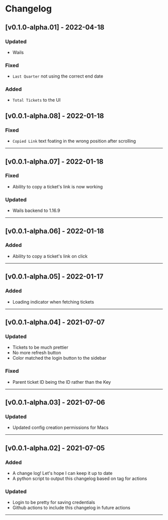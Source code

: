 # Changelog
## [v0.1.0-alpha.01] - 2022-04-18
### Updated
- Wails
### Fixed
- `Last Quarter` not using the correct end date
### Added
- `Total Tickets` to the UI
## [v0.0.1-alpha.08] - 2022-01-18
### Fixed
- `Copied Link` text foating in the wrong position after scrolling
---
## [v0.0.1-alpha.07] - 2022-01-18
### Fixed
- Ability to copy a ticket's link is now working
### Updated
- Wails backend to 1.16.9
---
## [v0.0.1-alpha.06] - 2022-01-18
### Added
- Ability to copy a ticket's link on click
---
## [v0.0.1-alpha.05] - 2022-01-17
### Added
- Loading indicator when fetching tickets
---
## [v0.0.1-alpha.04] - 2021-07-07
### Updated
- Tickets to be much prettier
- No more refresh button
- Color matched the login button to the sidebar
### Fixed
- Parent ticket ID being the ID rather than the Key
---
## [v0.0.1-alpha.03] - 2021-07-06
### Updated
- Updated config creation permissions for Macs
---
## [v0.0.1-alpha.02] - 2021-07-05
### Added
- A change log! Let's hope I can keep it up to date
- A python script to output this changelog based on tag for actions
### Updated
- Login to be pretty for saving credentials
- Github actions to include this changelog in future actions
---
